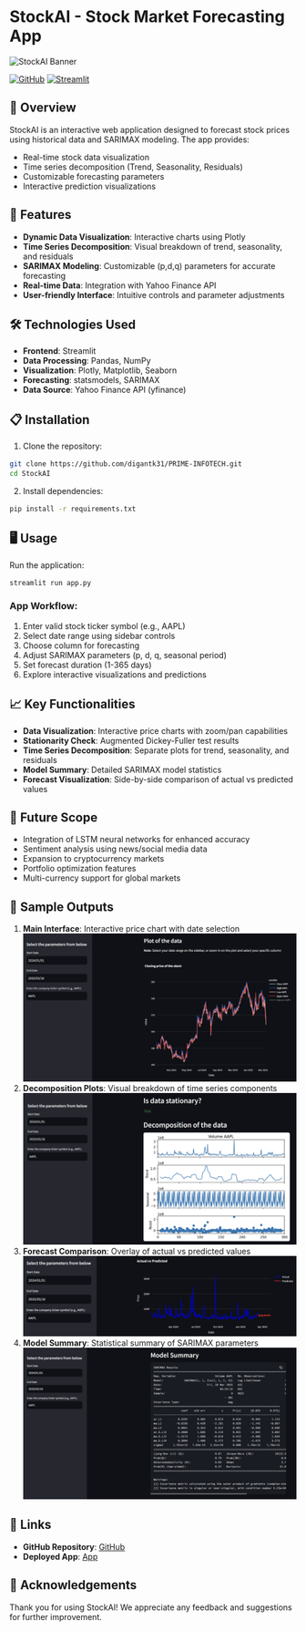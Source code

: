 # StockAI - Stock Market Forecasting App

![StockAI Banner](https://encrypted-tbn0.gstatic.com/images?q=tbn:ANd9GcQ4EBx9mg3Tzc8Xg4ayJi2wtrXGjJDNHBc8KQ&s)

[![GitHub](https://img.shields.io/badge/GitHub-Repository-blue)](https://github.com/digantk31/StockAI)
[![Streamlit](https://static.streamlit.io/badges/streamlit_badge_black_white.svg)](https://stockai-app.streamlit.app/)

## 📌 Overview
StockAI is an interactive web application designed to forecast stock prices using historical data and SARIMAX modeling. The app provides:
- Real-time stock data visualization
- Time series decomposition (Trend, Seasonality, Residuals)
- Customizable forecasting parameters
- Interactive prediction visualizations

## 🚀 Features
- **Dynamic Data Visualization**: Interactive charts using Plotly
- **Time Series Decomposition**: Visual breakdown of trend, seasonality, and residuals
- **SARIMAX Modeling**: Customizable (p,d,q) parameters for accurate forecasting
- **Real-time Data**: Integration with Yahoo Finance API
- **User-friendly Interface**: Intuitive controls and parameter adjustments

## 🛠️ Technologies Used
- **Frontend**: Streamlit
- **Data Processing**: Pandas, NumPy
- **Visualization**: Plotly, Matplotlib, Seaborn
- **Forecasting**: statsmodels, SARIMAX
- **Data Source**: Yahoo Finance API (yfinance)

## 📋 Installation
1. Clone the repository:
```bash
git clone https://github.com/digantk31/PRIME-INFOTECH.git
cd StockAI
```
2. Install dependencies:
```bash
pip install -r requirements.txt
```

## 🖥️ Usage
Run the application:
```bash
streamlit run app.py
```

### App Workflow: 
1. Enter valid stock ticker symbol (e.g., AAPL)
2. Select date range using sidebar controls
3. Choose column for forecasting
4. Adjust SARIMAX parameters (p, d, q, seasonal period)
5. Set forecast duration (1-365 days)
6. Explore interactive visualizations and predictions

## 📈 Key Functionalities
- **Data Visualization**: Interactive price charts with zoom/pan capabilities
- **Stationarity Check**: Augmented Dickey-Fuller test results
- **Time Series Decomposition**: Separate plots for trend, seasonality, and residuals
- **Model Summary**: Detailed SARIMAX model statistics
- **Forecast Visualization**: Side-by-side comparison of actual vs predicted values

## 🔮 Future Scope
- Integration of LSTM neural networks for enhanced accuracy
- Sentiment analysis using news/social media data
- Expansion to cryptocurrency markets
- Portfolio optimization features
- Multi-currency support for global markets

## 📸 Sample Outputs
1. **Main Interface**: Interactive price chart with date selection
   ![Main Interface](https://github.com/digantk31/StockAI/blob/main/images/1-Main%20Interface.png)
2. **Decomposition Plots**: Visual breakdown of time series components
   ![Decomposition Plots](https://github.com/digantk31/StockAI/blob/main/images/2-Decomposition%20Plots.png)
3. **Forecast Comparison**: Overlay of actual vs predicted values
   ![Forecast Comparison](https://github.com/digantk31/StockAI/blob/main/images/3-Forecast%20Comparison.png)
4. **Model Summary**: Statistical summary of SARIMAX parameters
   ![Model Summary](https://github.com/digantk31/StockAI/blob/main/images/4-Model%20Summary.png)

## 🔗 Links
- **GitHub Repository**: [GitHub](https://github.com/digantk31/StockAI)
- **Deployed App**: [App](https://stockai-app.streamlit.app/)

## 🙏 Acknowledgements
Thank you for using StockAI! We appreciate any feedback and suggestions for further improvement.
